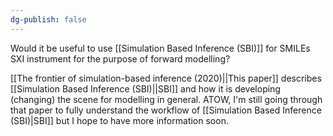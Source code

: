 ```yaml
---
dg-publish: false
---
```

Would it be useful to use [[Simulation Based Inference (SBI)]] for SMILEs SXI instrument for the purpose of forward modelling?

[[The frontier of simulation-based inference (2020)||This paper]] describes [[Simulation Based Inference (SBI)||SBI]] and how it is developing (changing) the scene for modelling in general. ATOW, I'm still going through that paper to fully understand the workflow of [[Simulation Based Inference (SBI)|SBI]] but I hope to have more information soon.